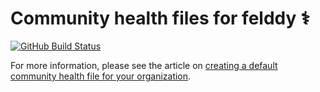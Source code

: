 # Community health files for felddy ⚕️ #

[![GitHub Build Status](https://github.com/felddy/.github/workflows/build/badge.svg)](https://github.com/felddy/.github/actions)

For more information, please see the article on
[creating a default community health file for your organization](https://help.github.com/en/articles/creating-a-default-community-health-file-for-your-organization).
